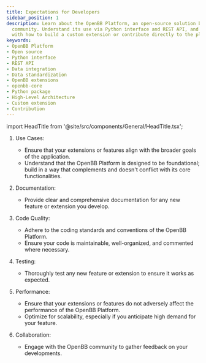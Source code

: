 ```yaml
---
title: Expectations for Developers
sidebar_position: 1
description: Learn about the OpenBB Platform, an open-source solution built by the
  community. Understand its use via Python interface and REST API, and acquaint yourself
  with how to build a custom extension or contribute directly to the platform
keywords:
- OpenBB Platform
- Open source
- Python interface
- REST API
- Data integration
- Data standardization
- OpenBB extensions
- openbb-core
- Python package
- High-Level Architecture
- Custom extension
- Contribution
---
```


import HeadTitle from '@site/src/components/General/HeadTitle.tsx';

<HeadTitle title="Expectations for Developers - Developer Guidelines - Contributing | OpenBB Platform Docs" />

1. Use Cases:
   - Ensure that your extensions or features align with the broader goals of the application.
   - Understand that the OpenBB Platform is designed to be foundational; build in a way that complements and doesn't conflict with its core functionalities.

2. Documentation:
   - Provide clear and comprehensive documentation for any new feature or extension you develop.

3. Code Quality:
   - Adhere to the coding standards and conventions of the OpenBB Platform.
   - Ensure your code is maintainable, well-organized, and commented where necessary.

4. Testing:
   - Thoroughly test any new feature or extension to ensure it works as expected.

5. Performance:
   - Ensure that your extensions or features do not adversely affect the performance of the OpenBB Platform.
   - Optimize for scalability, especially if you anticipate high demand for your feature.

6. Collaboration:
   - Engage with the OpenBB community to gather feedback on your developments.
